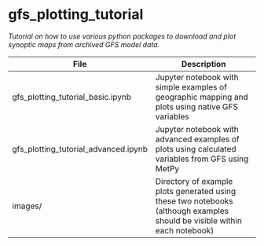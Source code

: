 # gfs_plotting_tutorial
*Tutorial on how to use various python packages to download and plot synoptic maps from archived GFS model data.*

| File | Description |
| ---- | ----------- |
| gfs_plotting_tutorial_basic.ipynb | Jupyter notebook with simple examples of geographic mapping and plots using native GFS variables |
| gfs_plotting_tutorial_advanced.ipynb | Jupyter notebook with advanced examples of plots using calculated variables from GFS using MetPy |
| images/ | Directory of example plots generated using these two notebooks (although examples should be visible within each notebook) |
